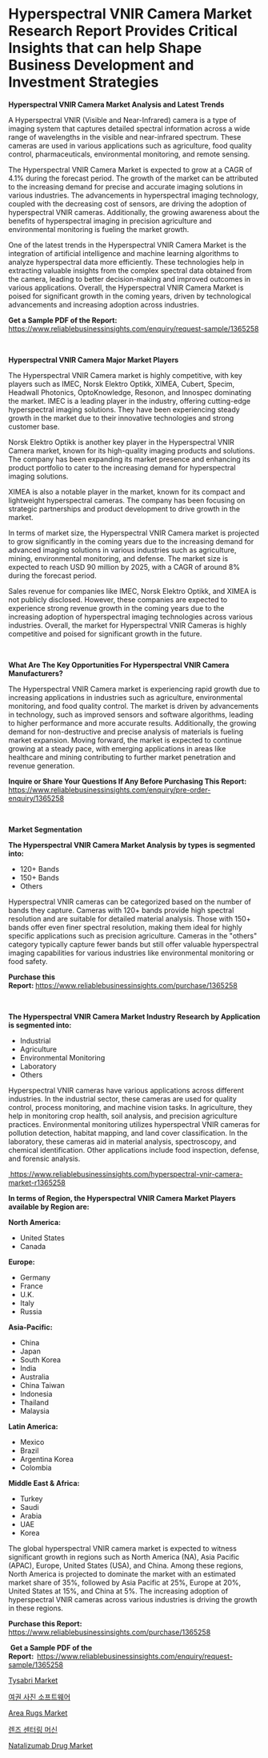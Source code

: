<p><h1>Hyperspectral VNIR Camera Market Research Report Provides Critical Insights that can help Shape Business Development and Investment Strategies</h1></p><p><strong>Hyperspectral VNIR Camera Market Analysis and Latest Trends</strong></p>
<p><p>A Hyperspectral VNIR (Visible and Near-Infrared) camera is a type of imaging system that captures detailed spectral information across a wide range of wavelengths in the visible and near-infrared spectrum. These cameras are used in various applications such as agriculture, food quality control, pharmaceuticals, environmental monitoring, and remote sensing.</p><p>The Hyperspectral VNIR Camera Market is expected to grow at a CAGR of 4.1% during the forecast period. The growth of the market can be attributed to the increasing demand for precise and accurate imaging solutions in various industries. The advancements in hyperspectral imaging technology, coupled with the decreasing cost of sensors, are driving the adoption of hyperspectral VNIR cameras. Additionally, the growing awareness about the benefits of hyperspectral imaging in precision agriculture and environmental monitoring is fueling the market growth.</p><p>One of the latest trends in the Hyperspectral VNIR Camera Market is the integration of artificial intelligence and machine learning algorithms to analyze hyperspectral data more efficiently. These technologies help in extracting valuable insights from the complex spectral data obtained from the camera, leading to better decision-making and improved outcomes in various applications. Overall, the Hyperspectral VNIR Camera Market is poised for significant growth in the coming years, driven by technological advancements and increasing adoption across industries.</p></p>
<p><strong>Get a Sample PDF of the Report:&nbsp;</strong> <a href="https://www.reliablebusinessinsights.com/enquiry/request-sample/1365258">https://www.reliablebusinessinsights.com/enquiry/request-sample/1365258</a></p>
<p>&nbsp;</p>
<p><strong>Hyperspectral VNIR Camera Major Market Players</strong></p>
<p><p>The Hyperspectral VNIR Camera market is highly competitive, with key players such as IMEC, Norsk Elektro Optikk, XIMEA, Cubert, Specim, Headwall Photonics, OptoKnowledge, Resonon, and Innospec dominating the market. IMEC is a leading player in the industry, offering cutting-edge hyperspectral imaging solutions. They have been experiencing steady growth in the market due to their innovative technologies and strong customer base.</p><p>Norsk Elektro Optikk is another key player in the Hyperspectral VNIR Camera market, known for its high-quality imaging products and solutions. The company has been expanding its market presence and enhancing its product portfolio to cater to the increasing demand for hyperspectral imaging solutions.</p><p>XIMEA is also a notable player in the market, known for its compact and lightweight hyperspectral cameras. The company has been focusing on strategic partnerships and product development to drive growth in the market.</p><p>In terms of market size, the Hyperspectral VNIR Camera market is projected to grow significantly in the coming years due to the increasing demand for advanced imaging solutions in various industries such as agriculture, mining, environmental monitoring, and defense. The market size is expected to reach USD 90 million by 2025, with a CAGR of around 8% during the forecast period.</p><p>Sales revenue for companies like IMEC, Norsk Elektro Optikk, and XIMEA is not publicly disclosed. However, these companies are expected to experience strong revenue growth in the coming years due to the increasing adoption of hyperspectral imaging technologies across various industries. Overall, the market for Hyperspectral VNIR Cameras is highly competitive and poised for significant growth in the future.</p></p>
<p>&nbsp;</p>
<p><strong>What Are The Key Opportunities For Hyperspectral VNIR Camera Manufacturers?</strong></p>
<p><p>The Hyperspectral VNIR Camera market is experiencing rapid growth due to increasing applications in industries such as agriculture, environmental monitoring, and food quality control. The market is driven by advancements in technology, such as improved sensors and software algorithms, leading to higher performance and more accurate results. Additionally, the growing demand for non-destructive and precise analysis of materials is fueling market expansion. Moving forward, the market is expected to continue growing at a steady pace, with emerging applications in areas like healthcare and mining contributing to further market penetration and revenue generation.</p></p>
<p><strong>Inquire or Share Your Questions If Any Before Purchasing This Report:</strong> <a href="https://www.reliablebusinessinsights.com/enquiry/pre-order-enquiry/1365258">https://www.reliablebusinessinsights.com/enquiry/pre-order-enquiry/1365258</a></p>
<p>&nbsp;</p>
<p><strong>Market Segmentation</strong></p>
<p><strong>The Hyperspectral VNIR Camera Market Analysis by types is segmented into:</strong></p>
<p><ul><li>120+ Bands</li><li>150+ Bands</li><li>Others</li></ul></p>
<p><p>Hyperspectral VNIR cameras can be categorized based on the number of bands they capture. Cameras with 120+ bands provide high spectral resolution and are suitable for detailed material analysis. Those with 150+ bands offer even finer spectral resolution, making them ideal for highly specific applications such as precision agriculture. Cameras in the "others" category typically capture fewer bands but still offer valuable hyperspectral imaging capabilities for various industries like environmental monitoring or food safety.</p></p>
<p><strong>Purchase this Report:&nbsp;</strong><a href="https://www.reliablebusinessinsights.com/purchase/1365258">https://www.reliablebusinessinsights.com/purchase/1365258</a></p>
<p>&nbsp;</p>
<p><strong>The Hyperspectral VNIR Camera Market Industry Research by Application is segmented into:</strong></p>
<p><ul><li>Industrial</li><li>Agriculture</li><li>Environmental Monitoring</li><li>Laboratory</li><li>Others</li></ul></p>
<p><p>Hyperspectral VNIR cameras have various applications across different industries. In the industrial sector, these cameras are used for quality control, process monitoring, and machine vision tasks. In agriculture, they help in monitoring crop health, soil analysis, and precision agriculture practices. Environmental monitoring utilizes hyperspectral VNIR cameras for pollution detection, habitat mapping, and land cover classification. In the laboratory, these cameras aid in material analysis, spectroscopy, and chemical identification. Other applications include food inspection, defense, and forensic analysis.</p></p>
<p><a href="https://www.reliablebusinessinsights.com/hyperspectral-vnir-camera-market-r1365258">&nbsp;https://www.reliablebusinessinsights.com/hyperspectral-vnir-camera-market-r1365258</a></p>
<p><strong>In terms of Region, the Hyperspectral VNIR Camera Market Players available by Region are:</strong></p>
<p>
    <p> <strong> North America: </strong>
        <ul>
            <li>United States</li>
            <li>Canada</li>
        </ul>
        </p> 
    <p> <strong> Europe: </strong>
        <ul>
            <li>Germany</li>
            <li>France</li>
            <li>U.K.</li>
            <li>Italy</li>
            <li>Russia</li>
        </ul>
        </p> 
    <p> <strong> Asia-Pacific: </strong>
        <ul>
            <li>China</li>
            <li>Japan</li>
            <li>South Korea</li>
            <li>India</li>
            <li>Australia</li>
            <li>China Taiwan</li>
            <li>Indonesia</li>
            <li>Thailand</li>
            <li>Malaysia</li>
        </ul>
        </p> 
    <p> <strong> Latin America: </strong>
        <ul>
            <li>Mexico</li>
            <li>Brazil</li>
            <li>Argentina Korea</li>
            <li>Colombia</li>
        </ul>
        </p> 
    <p> <strong> Middle East & Africa: </strong>
        <ul>
            <li>Turkey</li>
            <li>Saudi</li>
            <li>Arabia</li>
            <li>UAE</li>
            <li>Korea</li>
        </ul>
    </p>
    </p>
<p><p>The global hyperspectral VNIR camera market is expected to witness significant growth in regions such as North America (NA), Asia Pacific (APAC), Europe, United States (USA), and China. Among these regions, North America is projected to dominate the market with an estimated market share of 35%, followed by Asia Pacific at 25%, Europe at 20%, United States at 15%, and China at 5%. The increasing adoption of hyperspectral VNIR cameras across various industries is driving the growth in these regions.</p></p>
<p><strong>Purchase this Report: </strong><a href="https://www.reliablebusinessinsights.com/purchase/1365258">https://www.reliablebusinessinsights.com/purchase/1365258</a></p>
<p>&nbsp;<strong>Get a Sample PDF of the Report:&nbsp;&nbsp;</strong><a href="https://www.reliablebusinessinsights.com/enquiry/request-sample/1365258">https://www.reliablebusinessinsights.com/enquiry/request-sample/1365258</a></p>
<p><strong></strong></p>
<p><p><a href="https://github.com/derrinmiltonellis35gcl/Market-Research-Report-List-3/blob/main/tysabri-market.md">Tysabri Market</a></p><p><a href="https://medium.com/@belskiraizo_60481/%EC%97%AC%EA%B6%8C-%EC%82%AC%EC%A7%84-%EC%86%8C%ED%94%84%ED%8A%B8%EC%9B%A8%EC%96%B4-%EC%8B%9C%EC%9E%A5%EC%9D%80-%EC%8B%9C%EC%9E%A5-%EC%A0%90%EC%9C%A0%EC%9C%A8-%EC%8B%9C%EC%9E%A5-%EB%8F%99%ED%96%A5-%EB%B0%8F-%EC%8B%9C%EC%9E%A5-%EC%84%B1%EC%9E%A5%EC%97%90-%EB%8C%80%ED%95%9C-%EC%A0%95%EB%B3%B4%EB%A5%BC-%EC%A0%9C%EA%B3%B5%ED%95%A9%EB%8B%88%EB%8B%A4-0be20f48ee48">여권 사진 소프트웨어</a></p><p><a href="https://www.linkedin.com/pulse/area-rugs-market-global-insights-sales-trends-2024-2031-factoid-eli8e">Area Rugs Market</a></p><p><a href="https://medium.com/@belskiraizo_60481/%EB%A0%8C%EC%A6%88-%EC%A4%91%EC%8B%AC-%EB%A7%9E%EC%B6%94%EA%B8%B0-%EA%B8%B0%EA%B3%84-%EC%8B%9C%EC%9E%A5-%EC%A0%90%EC%9C%A0%EC%9C%A8-%EB%B3%80%ED%99%94%EC%99%80-%EC%8B%9C%EC%9E%A5-%EC%84%B1%EC%9E%A5-%EC%B6%94%EC%84%B8-2024%EB%85%84-2031%EB%85%84-de93252be2a2">렌즈 센터링 머신</a></p><p><a href="https://github.com/Chiragrp22/Market-Research-Report-List-5/blob/main/natalizumab-drug-market.md">Natalizumab Drug Market</a></p></p>